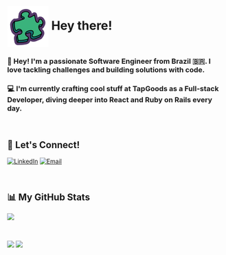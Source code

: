 <h1><img align='center' src='./assets/puzzle-icon.svg' width=96> Hey there!</h1>

### 🌊 Hey! I'm a passionate Software Engineer from Brazil 🇧🇷. I love tackling challenges and building solutions with code.

### 💻 I'm currently crafting cool stuff at TapGoods as a Full-stack Developer, diving deeper into React and Ruby on Rails every day.

<br>

## 👾 Let's Connect!
[![LinkedIn](https://img.shields.io/badge/LinkedIn-0077B5?style=for-the-badge&logo=linkedin&logoColor=white)](https://www.linkedin.com/in/lucasmsa/) 
[![Email](https://img.shields.io/badge/Email-D14836?style=for-the-badge&logo=gmail&logoColor=white)](mailto:yourEmailAddress)

<br>

## 📊 My GitHub Stats
<p align="left">
  <img height="200em" src="https://github-readme-stats-sigma-five.vercel.app/api?username=lucasmsa&theme=tokyonight&show_icons=true&include_all_commits=true" />
</p>

<br/>

<p>
  <img height="25em" src="https://visitcount.itsvg.in/api?id=lucasmsa&icon=8&color=6"/>
  <img height="25em" src="https://img.shields.io/github/stars/lucasmsa?style=social"/>
</p>
